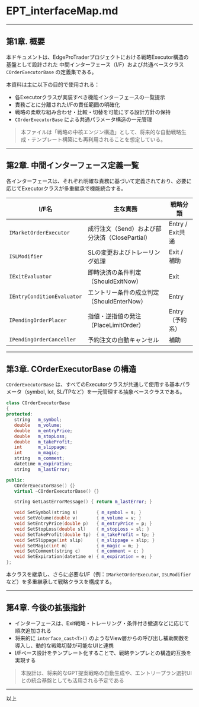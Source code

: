 
# EPT_interfaceMap.md

---

## 第1章. 概要

本ドキュメントは、EdgeProTraderプロジェクトにおける戦略Executor構造の基盤として設計された
中間インターフェース（I/F）および共通ベースクラス `COrderExecutorBase` の定義集である。

本資料は主に以下の目的で使用される：

- 各Executorクラスが実装すべき機能インターフェースの一覧提示
- 責務ごとに分離されたI/Fの責任範囲の明確化
- 戦略の柔軟な組み合わせ・比較・切替を可能にする設計方針の保持
- `COrderExecutorBase` による共通パラメータ構造の一元管理

> 本ファイルは「戦略の中核エンジン構造」として、将来的な自動戦略生成・テンプレート構築にも再利用されることを想定している。

---

## 第2章. 中間インターフェース定義一覧

各インターフェースは、それぞれ明確な責務に基づいて定義されており、必要に応じてExecutorクラスが多重継承で機能統合する。

| I/F名                        | 主な責務                                      | 戦略分類           |
|------------------------------|-----------------------------------------------|--------------------|
| `IMarketOrderExecutor`       | 成行注文（Send）および部分決済（ClosePartial）       | Entry / Exit共通  |
| `ISLModifier`                | SLの変更およびトレーリング処理                     | Exit / 補助        |
| `IExitEvaluator`            | 即時決済の条件判定（ShouldExitNow）               | Exit              |
| `IEntryConditionEvaluator`  | エントリー条件の成立判定（ShouldEnterNow）         | Entry             |
| `IPendingOrderPlacer`       | 指値・逆指値の発注（PlaceLimitOrder）             | Entry（予約系）     |
| `IPendingOrderCanceller`    | 予約注文の自動キャンセル                         | 補助               |

---

## 第3章. COrderExecutorBase の構造

`COrderExecutorBase` は、すべてのExecutorクラスが共通して使用する基本パラメータ（symbol, lot, SL/TPなど）を一元管理する抽象ベースクラスである。

```cpp
class COrderExecutorBase
{
protected:
   string   m_symbol;
   double   m_volume;
   double   m_entryPrice;
   double   m_stopLoss;
   double   m_takeProfit;
   int      m_slippage;
   int      m_magic;
   string   m_comment;
   datetime m_expiration;
   string   m_lastError;

public:
   COrderExecutorBase() {}
   virtual ~COrderExecutorBase() {}

   string GetLastErrorMessage() { return m_lastError; }

   void SetSymbol(string s)       { m_symbol = s; }
   void SetVolume(double v)       { m_volume = v; }
   void SetEntryPrice(double p)   { m_entryPrice = p; }
   void SetStopLoss(double sl)    { m_stopLoss = sl; }
   void SetTakeProfit(double tp)  { m_takeProfit = tp; }
   void SetSlippage(int slip)     { m_slippage = slip; }
   void SetMagic(int m)           { m_magic = m; }
   void SetComment(string c)      { m_comment = c; }
   void SetExpiration(datetime e) { m_expiration = e; }
};
```

本クラスを継承し、さらに必要なI/F（例：`IMarketOrderExecutor`, `ISLModifier` など）を多重継承して戦略クラスを構成する。

---

## 第4章. 今後の拡張指針

- インターフェースは、Exit戦略・トレーリング・条件付き撤退などに応じて順次追加される
- 将来的に `interface_cast<T>()` のようなView層からの呼び出し補助関数を導入し、動的な戦略切替が可能なUIと連携
- I/Fベース設計をテンプレート化することで、戦略テンプレとの構造的互換を実現する

> 本設計は、将来的なGPT提案戦略の自動生成や、エントリープラン選択UIとの統合基盤としても活用される予定である

---

以上
